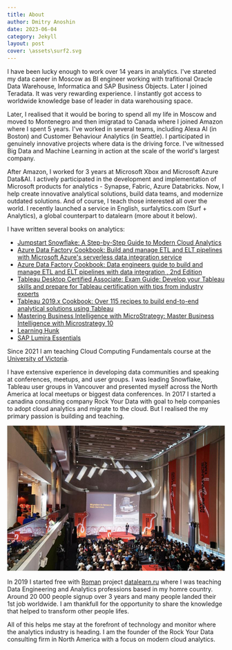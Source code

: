 ```yaml
---
title: About
author: Dmitry Anoshin
date: 2023-06-04
category: Jekyll
layout: post
cover: \assets\surf2.svg
---
```


I have been lucky enough to work over 14 years in analytics. I've stareted my data career in Moscow as BI engineer working with trafitional Oracle Data Warehouse, Informatica and SAP Business Objects. Later I joined Teradata. It was very rewarding experience. I instantly got access to worldwide knowledge base of leader in data warehousing space. 

Later, I realised that it would be boring to spend all my life in Moscow and moved to Montenegro and then imigratad to Canada where I joined Amazon where I spent 5 years. I've worked in several teams, including Alexa AI (in Boston) and Customer Behaviour Analytics (in Seattle). I participated in genuinely innovative projects where data is the driving force. I've witnessed Big Data and Machine Learning in action at the scale of the world's largest company. 

After Amazon, I worked for 3 years at Microsoft Xbox and Microsoft Azure Data&AI. I actively participated in the development and implementation of Microsoft products for analytics - Synapse, Fabric, Azure Databricks. Now, I help create innovative analytical solutions, build data teams, and modernize outdated solutions. And of course, I teach those interested all over the world. I recently launched a service in English, surfalytics.com (Surf + Analytics), a global counterpart to datalearn (more about it below).

I have written several books on analytics:
- [Jumpstart Snowflake: A Step-by-Step Guide to Modern Cloud Analytics](https://www.amazon.com/Jumpstart-Snowflake-Step-Step-Analytics/dp/1484253272/ref=sr_1_1?crid=38JGF0SM61I5E&keywords=dmitry+anoshin&qid=1692685268&sprefix=dmitry+anoshin%2Caps%2C153&sr=8-1)
- [Azure Data Factory Cookbook: Build and manage ETL and ELT pipelines with Microsoft Azure's serverless data integration service](https://www.amazon.com/Azure-Data-Factory-Cookbook-integration/dp/1800565291/ref=sr_1_2?crid=38JGF0SM61I5E&keywords=dmitry+anoshin&qid=1692685311&sprefix=dmitry+anoshin%2Caps%2C153&sr=8-2)
- [Azure Data Factory Cookbook: Data engineers guide to build and manage ETL and ELT pipelines with data integration , 2nd Edition](https://www.amazon.com/Azure-Data-Factory-Cookbook-integration-ebook/dp/B0CD7ZHC3M/ref=sr_1_8?crid=38JGF0SM61I5E&keywords=dmitry+anoshin&qid=1692685311&sprefix=dmitry+anoshin%2Caps%2C153&sr=8-8)
- [Tableau Desktop Certified Associate: Exam Guide: Develop your Tableau skills and prepare for Tableau certification with tips from industry experts](https://www.amazon.com/Tableau-Desktop-Certified-Associate-certification/dp/1838984135/ref=sr_1_4?crid=38JGF0SM61I5E&keywords=dmitry+anoshin&qid=1692685311&sprefix=dmitry+anoshin%2Caps%2C153&sr=8-4)
- [Tableau 2019.x Cookbook: Over 115 recipes to build end-to-end analytical solutions using Tableau](https://www.amazon.com/Tableau-2019-x-Cookbook-end-end-ebook/dp/B07KSXD69Z/ref=sr_1_5?crid=38JGF0SM61I5E&keywords=dmitry+anoshin&qid=1692685311&sprefix=dmitry+anoshin%2Caps%2C153&sr=8-5)
- [Mastering Business Intelligence with MicroStrategy: Master Business Intelligence with Microstrategy 10](https://www.amazon.com/Mastering-Business-Intelligence-MicroStrategy-Anoshin-ebook/dp/B01DPR2EL2/ref=sr_1_3?crid=38JGF0SM61I5E&keywords=dmitry+anoshin&qid=1692685311&sprefix=dmitry+anoshin%2Caps%2C153&sr=8-3)
- [Learning Hunk](https://www.amazon.com/Learning-Hunk-Dmitry-Anoshin-ebook/dp/B010DY80MM/ref=sr_1_7?crid=38JGF0SM61I5E&keywords=dmitry+anoshin&qid=1692685311&sprefix=dmitry+anoshin%2Caps%2C153&sr=8-7)
- [SAP Lumira Essentials](https://www.amazon.com/SAP-Lumira-Essentials-Dmitry-Anoshin-ebook/dp/B014WIPC58/ref=sr_1_6?crid=38JGF0SM61I5E&keywords=dmitry+anoshin&qid=1692685311&sprefix=dmitry+anoshin%2Caps%2C153&sr=8-6)

Since 2021 I am teaching Cloud Computing Fundamentals course at the [University of Victoria](https://www.uvic.ca/).

I have extensive experience in developing data communities and speaking at conferences, meetups, and user groups. I was leading Snowflake, Tableau user groups in Vancouver and presented myself across the North America at local meetups or biggest data conferences. In 2017 I started a canadina consulting company Rock Your Data with goal to help companies to  adopt cloud analytics and migrate to the cloud. But I realised the my primary passion is building and teaching.

![Alt text](https://github.com/surfalytics/surfalytics/blob/main/assets/presentation.jpeg "Talling about Cloud Analytics benefits")

In 2019 I started free with [Roman](https://www.linkedin.com/in/roman-ponomarev-620abbb1/) project [datalearn.ru](https://datalearn.ru) where I was teaching Data Engineering and Analytics professions based in my  homre country. Around 20 000 people signup over 3 years and many people landed their 1st job worldwide. I am thankfull for the opportunity to share the knowledge that helped to transform other people lifes.

All of this helps me stay at the forefront of technology and monitor where the analytics industry is heading. I am the founder of the Rock Your Data consulting firm in North America with a focus on modern cloud analytics.
